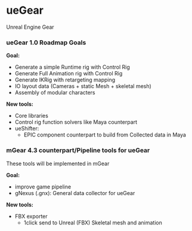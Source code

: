 # ueGear
Unreal Engine Gear


### ueGear 1.0 Roadmap Goals
**Goal:** 

  - Generate a simple Runtime rig with Control Rig
  - Generate Full Animation rig with Control Rig
  - Generate IKRig with retargeting mapping
  - IO layout data (Cameras + static Mesh + skeletal mesh)
  - Assembly of modular characters

**New tools:**
  - Core libraries
  - Control rig function solvers like Maya counterpart 
  - ueShifter:
    - EPIC component counterpart to build from Collected data in Maya

### mGear 4.3 counterpart/Pipeline tools for ueGear
These tools will be implemented in mGear

**Goal:**

 - improve game pipeline
 - gNexus (.gnx): General data collector for ueGear 

**New tools:**

  - FBX exporter  
      - 1click send to Unreal (FBX) Skeletal mesh and animation



